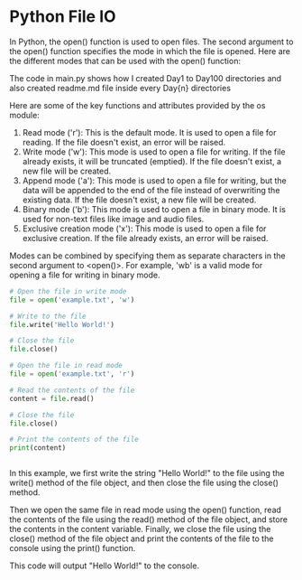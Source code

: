 # Python File IO

In Python, the open() function is used to open files. The second argument to the open() function specifies the mode in which the file is opened. Here are the different modes that can be used with the open() function:

The code in main.py shows how I created Day1 to Day100 directories and also created readme.md file inside every Day{n} directories

Here are some of the key functions and attributes provided by the os module:

1. Read mode ('r'): This is the default mode. It is used to open a file for reading. If the file doesn't exist, an error will be raised.
2. Write mode ('w'): This mode is used to open a file for writing. If the file already exists, it will be truncated (emptied). If the file doesn't exist, a new file will be created.
3. Append mode ('a'): This mode is used to open a file for writing, but the data will be appended to the end of the file instead of overwriting the existing data. If the file doesn't exist, a new file will be created.
4. Binary mode ('b'): This mode is used to open a file in binary mode. It is used for non-text files like image and audio files.
5. Exclusive creation mode ('x'): This mode is used to open a file for exclusive creation. If the file already exists, an error will be raised.

Modes can be combined by specifying them as separate characters in the second argument to <open()>. For example, 'wb' is a valid mode for opening a file for writing in binary mode.

```python
# Open the file in write mode
file = open('example.txt', 'w')

# Write to the file
file.write('Hello World!')

# Close the file
file.close()

# Open the file in read mode
file = open('example.txt', 'r')

# Read the contents of the file
content = file.read()

# Close the file
file.close()

# Print the contents of the file
print(content)



```

In this example, we first write the string "Hello World!" to the file using the write() method of the file object, and then close the file using the close() method.

Then we open the same file in read mode using the open() function, read the contents of the file using the read() method of the file object, and store the contents in the content variable. Finally, we close the file using the close() method of the file object and print the contents of the file to the console using the print() function.

This code will output "Hello World!" to the console.
